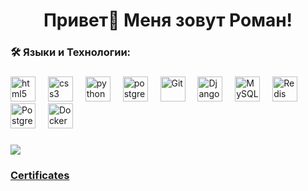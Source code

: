 <h1 align="center">Привет👋 Меня зовут Роман!</h1>

###

<h3 align="left">🛠 Языки и Технологии:</h3>

###

<div align="left">
  <img src="https://cdn.jsdelivr.net/gh/devicons/devicon/icons/html5/html5-original.svg" height="40" alt="html5 logo"  />
  <img width="12" />
  <img src="https://cdn.jsdelivr.net/gh/devicons/devicon/icons/css3/css3-original.svg" height="40" alt="css3 logo"  />
  <img width="12" />
  <img src="https://skillicons.dev/icons?i=py" height="40" alt="python logo"  />
  <img width="12" />
  <img src="https://skillicons.dev/icons?i=postgres" height="40" alt="postgresql logo"  />
  <img width="12" />
  <img src="https://profilinator.rishav.dev/skills-assets/git-scm-icon.svg" alt="Git" height="40" />
  <img width="12" />
  <img src="https://profilinator.rishav.dev/skills-assets/django-original.svg" alt="Django" height="40" />
  <img width="12" />
  <img src="https://profilinator.rishav.dev/skills-assets/mysql-original-wordmark.svg" alt="MySQL" height="40" />
  <img width="12" />
  <img src="https://profilinator.rishav.dev/skills-assets/redis-original-wordmark.svg" alt="Redis" height="40" />
  <img width="12" />
  <img src="https://profilinator.rishav.dev/skills-assets/postgresql-original-wordmark.svg" alt="PostgreSQL" height="40" />
  <img width="12" />
  <img src="https://profilinator.rishav.dev/skills-assets/docker-original-wordmark.svg" alt="Docker" height="40" />
</div>

###

<img src="https://www.codewars.com/users/Sedutor/badges/small" target="_blank" />


### <a href="https://stepik.org/users/512915367/certificates?preview=true">Certificates</a>

<!--
**SedutorPretto/SedutorPretto** is a ✨ _special_ ✨ repository because its `README.md` (this file) appears on your GitHub profile.

Here are some ideas to get you started:

- 🔭 I’m currently working on ...
- 🌱 I’m currently learning ...
- 👯 I’m looking to collaborate on ...
- 🤔 I’m looking for help with ...
- 💬 Ask me about ...
- 📫 How to reach me: ...
- 😄 Pronouns: ...
- ⚡ Fun fact: ...
-->
